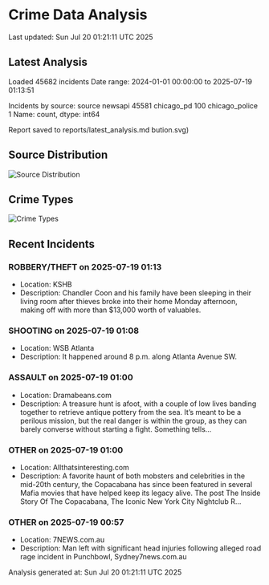 # Crime Data Analysis
Last updated: Sun Jul 20 01:21:11 UTC 2025

## Latest Analysis

Loaded 45682 incidents
Date range: 2024-01-01 00:00:00 to 2025-07-19 01:13:51

Incidents by source:
source
newsapi           45581
chicago_pd          100
chicago_police        1
Name: count, dtype: int64

Report saved to reports/latest_analysis.md
bution.svg)

## Source Distribution
![Source Distribution](images/source_distribution.svg)

## Crime Types
![Crime Types](images/crime_types.svg)

## Recent Incidents

### ROBBERY/THEFT on 2025-07-19 01:13
- Location: KSHB
- Description: Chandler Coon and his family have been sleeping in their living room after thieves broke into their home Monday afternoon, making off with more than $13,000 worth of valuables.


### SHOOTING on 2025-07-19 01:08
- Location: WSB Atlanta
- Description: It happened around 8 p.m. along Atlanta Avenue SW.


### ASSAULT on 2025-07-19 01:00
- Location: Dramabeans.com
- Description: A treasure hunt is afoot, with a couple of low lives banding together to retrieve antique pottery from the sea. It’s meant to be a perilous mission, but the real danger is within the group, as they can barely converse without starting a fight. Something tells…


### OTHER on 2025-07-19 01:00
- Location: Allthatsinteresting.com
- Description: A favorite haunt of both mobsters and celebrities in the mid-20th century, the Copacabana has since been featured in several Mafia movies that have helped keep its legacy alive.
The post The Inside Story Of The Copacabana, The Iconic New York City Nightclub R…


### OTHER on 2025-07-19 00:57
- Location: 7NEWS.com.au
- Description: Man left with significant head injuries following alleged road rage incident in Punchbowl, Sydney7news.com.au

Analysis generated at: Sun Jul 20 01:21:11 UTC 2025
